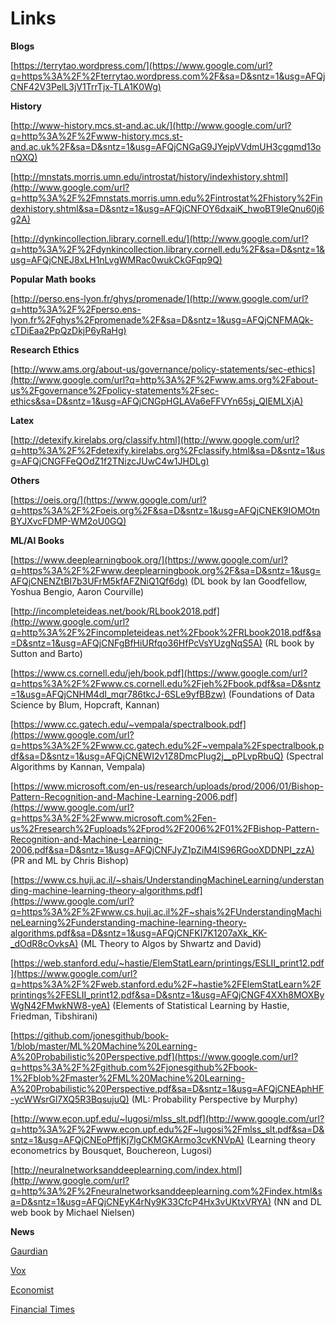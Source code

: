 # Links

**Blogs**

[https://terrytao.wordpress.com/](https://www.google.com/url?q=https%3A%2F%2Fterrytao.wordpress.com%2F&sa=D&sntz=1&usg=AFQjCNF42V3PelL3jV1TrrTjx-TLA1K0Wg)

**History**

[http://www-history.mcs.st-and.ac.uk/](http://www.google.com/url?q=http%3A%2F%2Fwww-history.mcs.st-and.ac.uk%2F&sa=D&sntz=1&usg=AFQjCNGaG9JYejpVVdmUH3cgqmd13onQXQ)

[http://mnstats.morris.umn.edu/introstat/history/indexhistory.shtml](http://www.google.com/url?q=http%3A%2F%2Fmnstats.morris.umn.edu%2Fintrostat%2Fhistory%2Findexhistory.shtml&sa=D&sntz=1&usg=AFQjCNFOY6dxaiK_hwoBT9IeQnu60j6g2A)

[http://dynkincollection.library.cornell.edu/](http://www.google.com/url?q=http%3A%2F%2Fdynkincollection.library.cornell.edu%2F&sa=D&sntz=1&usg=AFQjCNEJ8xLH1nLvgWMRac0wukCkGFqp9Q)

**Popular Math books**

[http://perso.ens-lyon.fr/ghys/promenade/](http://www.google.com/url?q=http%3A%2F%2Fperso.ens-lyon.fr%2Fghys%2Fpromenade%2F&sa=D&sntz=1&usg=AFQjCNFMAQk-cTDiEaa2PpQzDkjP6yRaHg)

**Research Ethics**

[http://www.ams.org/about-us/governance/policy-statements/sec-ethics](http://www.google.com/url?q=http%3A%2F%2Fwww.ams.org%2Fabout-us%2Fgovernance%2Fpolicy-statements%2Fsec-ethics&sa=D&sntz=1&usg=AFQjCNGpHGLAVa6eFFVYn65sj_QIEMLXjA)

**Latex**

[http://detexify.kirelabs.org/classify.html](http://www.google.com/url?q=http%3A%2F%2Fdetexify.kirelabs.org%2Fclassify.html&sa=D&sntz=1&usg=AFQjCNGFFeQOdZ1f2TNizcJUwC4w1JHDLg)

**Others**

[https://oeis.org/](https://www.google.com/url?q=https%3A%2F%2Foeis.org%2F&sa=D&sntz=1&usg=AFQjCNEK9IOMOtnBYJXvcFDMP-WM2oU0GQ)



**ML/AI Books**

[https://www.deeplearningbook.org/](https://www.google.com/url?q=https%3A%2F%2Fwww.deeplearningbook.org%2F&sa=D&sntz=1&usg=AFQjCNENZtBI7b3UFrM5kfAFZNiQ1Qf6dg) (DL book by Ian Goodfellow, Yoshua Bengio, Aaron Courville)

[http://incompleteideas.net/book/RLbook2018.pdf](http://www.google.com/url?q=http%3A%2F%2Fincompleteideas.net%2Fbook%2FRLbook2018.pdf&sa=D&sntz=1&usg=AFQjCNFgBfHiURfqo36HfPcVsYUzgNqS5A) (RL book by Sutton and Barto)

[https://www.cs.cornell.edu/jeh/book.pdf](https://www.google.com/url?q=https%3A%2F%2Fwww.cs.cornell.edu%2Fjeh%2Fbook.pdf&sa=D&sntz=1&usg=AFQjCNHM4dI_mqr786tkcJ-6SLe9yfBBzw) (Foundations of Data Science by Blum, Hopcraft, Kannan)

[https://www.cc.gatech.edu/~vempala/spectralbook.pdf](https://www.google.com/url?q=https%3A%2F%2Fwww.cc.gatech.edu%2F~vempala%2Fspectralbook.pdf&sa=D&sntz=1&usg=AFQjCNEWI2v1Z8DmcPlug2j__pPLvpRbuQ) (Spectral Algorithms by Kannan, Vempala)

[https://www.microsoft.com/en-us/research/uploads/prod/2006/01/Bishop-Pattern-Recognition-and-Machine-Learning-2006.pdf](https://www.google.com/url?q=https%3A%2F%2Fwww.microsoft.com%2Fen-us%2Fresearch%2Fuploads%2Fprod%2F2006%2F01%2FBishop-Pattern-Recognition-and-Machine-Learning-2006.pdf&sa=D&sntz=1&usg=AFQjCNFJyZ1pZiM4IS96RGooXDDNPI_zzA) (PR and ML by Chris Bishop)

[https://www.cs.huji.ac.il/~shais/UnderstandingMachineLearning/understanding-machine-learning-theory-algorithms.pdf](https://www.google.com/url?q=https%3A%2F%2Fwww.cs.huji.ac.il%2F~shais%2FUnderstandingMachineLearning%2Funderstanding-machine-learning-theory-algorithms.pdf&sa=D&sntz=1&usg=AFQjCNFKI7K1207aXk_KK-_dOdR8cOvksA) (ML Theory to Algos by Shwartz and David)

[https://web.stanford.edu/~hastie/ElemStatLearn/printings/ESLII_print12.pdf](https://www.google.com/url?q=https%3A%2F%2Fweb.stanford.edu%2F~hastie%2FElemStatLearn%2Fprintings%2FESLII_print12.pdf&sa=D&sntz=1&usg=AFQjCNGF4XXh8MOXByWgN42FMwkNW8-yeA) (Elements of Statistical Learning by Hastie, Friedman, Tibshirani)

[https://github.com/jonesgithub/book-1/blob/master/ML%20Machine%20Learning-A%20Probabilistic%20Perspective.pdf](https://www.google.com/url?q=https%3A%2F%2Fgithub.com%2Fjonesgithub%2Fbook-1%2Fblob%2Fmaster%2FML%20Machine%20Learning-A%20Probabilistic%20Perspective.pdf&sa=D&sntz=1&usg=AFQjCNEAphHF-ycWWsrGl7XQ5R3BqsujuQ) (ML: Probability Perspective by Murphy)

[http://www.econ.upf.edu/~lugosi/mlss_slt.pdf](http://www.google.com/url?q=http%3A%2F%2Fwww.econ.upf.edu%2F~lugosi%2Fmlss_slt.pdf&sa=D&sntz=1&usg=AFQjCNEoPffjKj7lgCKMGKArmo3cvKNVpA) (Learning theory econometrics by Bousquet, Bouchereon, Lugosi)

[http://neuralnetworksanddeeplearning.com/index.html](http://www.google.com/url?q=http%3A%2F%2Fneuralnetworksanddeeplearning.com%2Findex.html&sa=D&sntz=1&usg=AFQjCNEyK4rNy9K33CfcP4Hx3vUKtxVRYA) (NN and DL web book by Michael Nielsen)


**News**

[Gaurdian](https://www.theguardian.com/international)

[Vox](https://www.vox.com)

[Economist](https://www.economist.com)

[Financial Times](https://www.ft.com)









